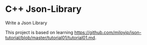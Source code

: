 # C++ Json-Library
Write a Json Library

This project is based on learning https://github.com/miloyip/json-tutorial/blob/master/tutorial01/tutorial01.md.

